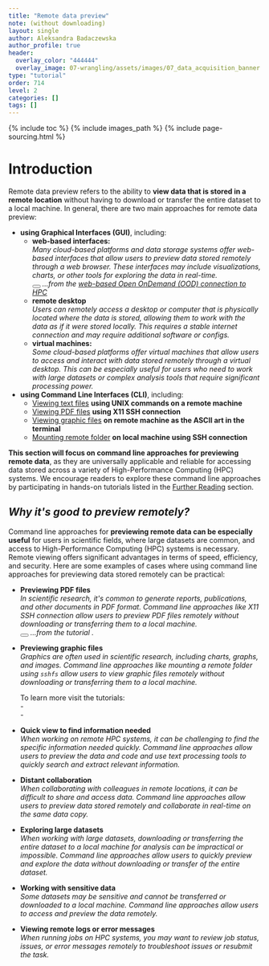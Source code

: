 ```yaml
---
title: "Remote data preview"
note: (without downloading)
layout: single
author: Aleksandra Badaczewska
author_profile: true
header:
  overlay_color: "444444"
  overlay_image: 07-wrangling/assets/images/07_data_acquisition_banner.png
type: "tutorial"
order: 714
level: 2
categories: []
tags: []
---
```


{% include toc %}
{% include images_path %}
{% include page-sourcing.html %}


# Introduction

Remote data preview refers to the ability to **view data that is stored in a remote location** without having to download or transfer the entire dataset to a local machine. In general, there are two main approaches for remote data preview:
* **using Graphical Interfaces (GUI)**, including:
  * **web-based interfaces:** <br>
    *Many cloud-based platforms and data storage systems offer web-based interfaces that allow users to preview data stored remotely through a web browser. These interfaces may include visualizations, charts, or other tools for exploring the data in real-time.* <br>
    <button class="btn more mr"></button> *...from the <a class="t-links" href="624">web-based Open OnDemand (OOD) connection to HPC</a>*
  * **remote desktop** <br>
    *Users can remotely access a desktop or computer that is physically located where the data is stored, allowing them to work with the data as if it were stored locally. This requires a stable internet connection and may require additional software or configs.*
  * **virtual machines:** <br>
    *Some cloud-based platforms offer virtual machines that allow users to access and interact with data stored remotely through a virtual desktop. This can be especially useful for users who need to work with large datasets or complex analysis tools that require significant processing power.*
* **using Command Line Interfaces (CLI)**, including:
  * <a class="t-links" href="714.1">Viewing text files</a> **using UNIX commands on a remote machine**
  * <a class="t-links" href="714.2">Viewing PDF files</a> **using X11 SSH connection**
  * <a class="t-links" href="714.3">Viewing graphic files</a> **on remote machine as the ASCII art in the terminal**
  * <a class="t-links" href="714.4">Mounting remote folder</a> **on local machine using SSH connection**


<b class="c-alert">This section will focus on command line approaches for previewing remote data</b>, as they are universally applicable and reliable for accessing data stored across a variety of High-Performance Computing (HPC) systems. We encourage readers to explore these command line approaches by participating in hands-on tutorials listed in the [Further Reading](#further-reading) section.

## *Why it's good to preview remotely?*

Command line approaches for **previewing remote data can be especially useful** for users in scientific fields, where large datasets are common, and access to High-Performance Computing (HPC) systems is necessary. Remote viewing offers significant advantages in terms of speed, efficiency, and security. Here are some examples of cases where using command line approaches for previewing data stored remotely can be practical:

* **Previewing PDF files** <br>
    *In scientific research, it's common to generate reports, publications, and other documents in PDF format. Command line approaches like X11 SSH connection allow users to preview PDF files remotely without downloading or transferring them to a local machine.* <br>
    <button class="btn more mr"></button> *...from the tutorial <a class="t-links" href="714.2"></a>.*

* **Previewing graphic files** <br>
    *Graphics are often used in scientific research, including charts, graphs, and images. Command line approaches like mounting a remote folder using `sshfs` allow users to view graphic files remotely without downloading or transferring them to a local machine.* <br>
    <div class="more" markdown="1">
    To learn more visit the tutorials: <br>- <a class="t-links" href="714.3"></a><br>- <a class="t-links" href="714.4"></a>
    </div>

* **Quick view to find information needed** <br>
    *When working on remote HPC systems, it can be challenging to find the specific information needed quickly. Command line approaches allow users to preview the data and code and use text processing tools to quickly search and extract relevant information.*

* **Distant collaboration** <br>
    *When collaborating with colleagues in remote locations, it can be difficult to share and access data. Command line approaches allow users to preview data stored remotely and collaborate in real-time on the same data copy.*

* **Exploring large datasets** <br>
    *When working with large datasets, downloading or transferring the entire dataset to a local machine for analysis can be impractical or impossible. Command line approaches allow users to quickly preview and explore the data without downloading or transfer of the entire dataset.*

* **Working with sensitive data** <br>
    *Some datasets may be sensitive and cannot be transferred or downloaded to a local machine. Command line approaches allow users to access and preview the data remotely.*

* **Viewing remote logs or error messages** <br>
    *When running jobs on HPC systems, you may want to review job status, issues, or error messages remotely to troubleshoot issues or resubmit the task.*
